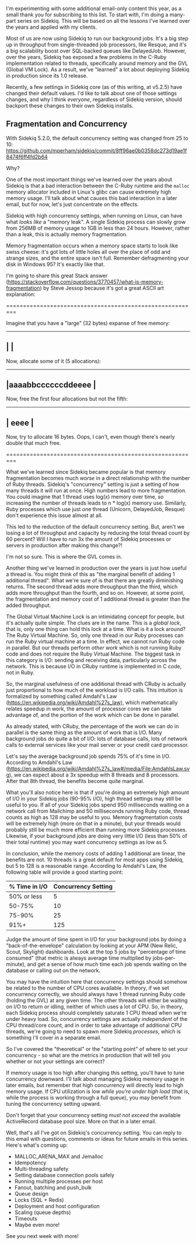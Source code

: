 I'm experimenting with some additional email-only content this year, as a small thank you for subscribing to this list. To start with, I'm doing a many-part series on Sidekiq. This will be based on all the lessons I've learned over the years and applied with my clients.

Most of us are now using Sidekiq to run our background jobs. It's a big step up in throughput from single-threaded job processors, like Resque, and it's a big scalability boost over SQL-backed queues like DelayedJob. However, over the years, Sidekiq has exposed a few problems in the C-Ruby implementation related to threads, specifically around memory and the GVL (Global VM Lock). As a result, we've "learned" a lot about deploying Sidekiq in production since its 1.0 release.

Recently, a few settings in Sidekiq core (as of this writing, at v5.2.5) have changed their default values. I'd like to talk about one of those settings changes, and why I think *everyone*, regardless of Sidekiq version, should backport these changes to their own Sidekiq installs.

## Fragmentation and Concurrency ## 

With Sidekiq 5.2.0, the default concurrency setting was changed from 25 to 10: https://github.com/mperham/sidekiq/commit/8ff96ae0b0358dc273d19ae1f8474f6ff4fd2b64

Why?

One of the most important things we've learned over the years about Sidekiq is that a bad interaction between the C-Ruby runtime and the `malloc` memory allocator included in Linux's glibc can cause extremely high memory usage. I'll talk about what causes this bad interaction in a later email, but for now, let's just concentrate on the effects.

Sidekiq with high concurrency settings, when running on Linux, can have what *looks like* a "memory leak". A single Sidekiq process can slowly grow from 256MB of memory usage to 1GB in less than 24 hours. However, rather than a leak, this is actually memory fragmentation.

Memory fragmentation occurs when a memory space starts to look like swiss cheese: it's got lots of little holes all over the place of odd and strange sizes, and the entire space isn't full. Remember defragmenting your disk in Windows 95? It's exactly like that.

I'm going to share this great Stack answer (https://stackoverflow.com/questions/3770457/what-is-memory-fragmentation) by Steve Jessop because it's got a great ASCII art explanation:

=========================================================

Imagine that you have a "large" (32 bytes) expanse of free memory:

----------------------------------
| |
----------------------------------

Now, allocate some of it (5 allocations):

----------------------------------
|aaaabbccccccddeeee |
----------------------------------

Now, free the first four allocations but not the fifth:

----------------------------------
| eeee |
----------------------------------

Now, try to allocate 16 bytes. Oops, I can't, even though there's nearly double that much free.

=========================================================

What we've learned since Sidekiq became popular is that memory fragmentation becomes much *worse* in a direct relationship with the number of Ruby threads. Sidekiq's "concurrency" setting is just a setting of how many threads it will run at once. High numbers lead to more fragmentation. You could imagine that 1 thread uses log(x) memory over time, so increasing the number of threads leads to n * log(x) memory use. Similarly, Ruby processes which use just one thread (Unicorn, DelayedJob, Resque) don't experience this issue almost at all.

This led to the reduction of the default concurrency setting. But, aren't we losing a lot of throughput and capacity by reducing the total thread count by 60 percent? Will I have to run 3x the amount of Sidekiq processes or servers in production after making this change?!

I'm not so sure. This is where the GVL comes in.

Another thing we've learned in production over the years is just how useful a thread is. You might think of this as "the marginal benefit of adding 1 additional thread". What we're sure of is that there are greatly diminishing returns. The second thread adds more throughput than the third, which adds more throughput than the fourth, and so on. However, at some point, the fragmentation and memory cost of 1 additional thread is greater than the added throughput.

The Global Virtual Machine Lock is an intimidating concept for people, but it's actually quite simple. The clues are in the name. This is a *global lock*, that is, only one thing can hold this lock at a time. What is it a lock around? The Ruby Virtual Machine. So, only one thread in our Ruby processes can run the Ruby virtual machine at a time. In effect, we cannot run Ruby code in parallel. But our threads perform *other work* which is not running Ruby code and does not require the Ruby Virtual Machine. The biggest task in this category is I/O: sending and receiving data, particularly across the network. This is because I/O in CRuby runtime is implemented in C code, not in Ruby.

So, the marginal usefulness of one additional thread with CRuby is actually just proportional to how much of the workload is I/O calls. This intuition is formalized by something called Amdahl's Law (https://en.wikipedia.org/wiki/Amdahl%27s_law), which mathematically relates speedup in work, the amount of processor cores we can take advantage of, and the portion of the work which can be done in parallel.

As already stated, with CRuby, the percentage of the work we can do in parallel is the same thing as the amount of work that is I/O. Many background jobs do quite a bit of I/O: lots of database calls, lots of network calls to external services like your mail server or your credit card processor.

Let's say the average background job spends 75% of it's time in I/O. According to Amdahl's Law (https://en.wikipedia.org/wiki/Amdahl%27s_law#/media/File:AmdahlsLaw.svg), we can expect about a 3x speedup with 8 threads and 8 processors. After that 8th thread, the benefits become quite marginal.

What you'll also notice here is that if you're doing an extremely high amount of I/O in your Sidekiq jobs (90-95% I/O), high thread settings may still be useful to you. If all of your Sidekiq jobs spend 950 milliseconds waiting on a network call from Mailchimp and 50 milliseconds running Ruby code, thread counts as high as 128 may be useful to you. Memory fragmentation costs will be extremely high (more on that in a minute), but your threads would probably still be much more efficient than running more Sidekiq processes. Likewise, if your background jobs are doing very little I/O (less than 50% of their total runtime) you may want concurrency settings as low as 5.

In conclusion, while the memory costs of adding 1 additional are linear, the benefits are not. 10 threads is a great default for most apps using Sidekiq, but 5 to 128 is a reasonable range. According to Amdahl's Law, the following table will provide a good starting point:

| % Time in I/O | Concurrency Setting |
|---------------|---------------------|
| 50% or less | 5 |
| 50-75% | 10 |
| 75-90% | 25 |
| 91%+ | 125 |

Judge the amount of time spent in I/O for your background jobs by doing a "back-of-the-envelope" calculation by looking at your APM (New Relic, Scout, Skylight) dashboards. Look at the top 5 jobs by "percentage of time consumed" (that metric is always average time multiplied by jobs-per-minute), and get a sense of how much time each job spends waiting on the database or calling out on the network.

You may have the intuition here that concurrency settings should somehow be related to the number of CPU cores available. In theory, if we set concurrency correctly, we should always have 1 thread running Ruby code (holding the GVL) at any given time. The other threads will either be waiting on I/O to return or idling, neither of which uses a lot of CPU. So, in theory, each Sidekiq process should completely saturate 1 CPU thread when we're under heavy load. So, concurrency settings are actually *independent* of the CPU thread/core count, and in order to take advantage of additional CPU threads, we're going to need to spawn more Sidekiq *processes*, which is something I'll cover in a separate email.

So I've covered the "theoretical" or the "starting point" of where to set your concurrency - so what are the metrics in production that will tell you whether or not your settings are correct?

If memory usage is too high after changing this setting, you'll have to tune concurrency downward. I'll talk about managing Sidekiq memory usage in later emails, but remember that high concurrency will directly lead to high memory usage. If CPU utilization is low *while you're under high load* (that is, while the process is working through a full queue), you may benefit from tuning the concurrency setting upward.

Don't forget that your concurrency setting *must not exceed* the available ActiveRecord database pool size. More on that in a later email.

Well, that's all I've got on Sidekiq's concurrency setting. You can reply to this email with questions, comments or ideas for future emails in this series. Here's what's coming up:

* MALLOC_ARENA_MAX and Jemalloc
* Idempotency
* Multi-threading safety
* Setting database connection pools safely
* Running multiple processes per host
* Fanout, batching and push_bulk
* Queue design
* Locks (SQL + Redis)
* Deployment and host configuration
* Scaling (queue depths)
* Timeouts
* Maybe even more!

See you next week with more!

